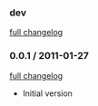 ### dev

[full changelog](http://github.com/yolk/sum_sum/compare/v0.0.1...master)

### 0.0.1 / 2011-01-27

[full changelog](http://github.com/yolk/sum_sum/compare/v0.3.2...v0.0.1)

* Initial version